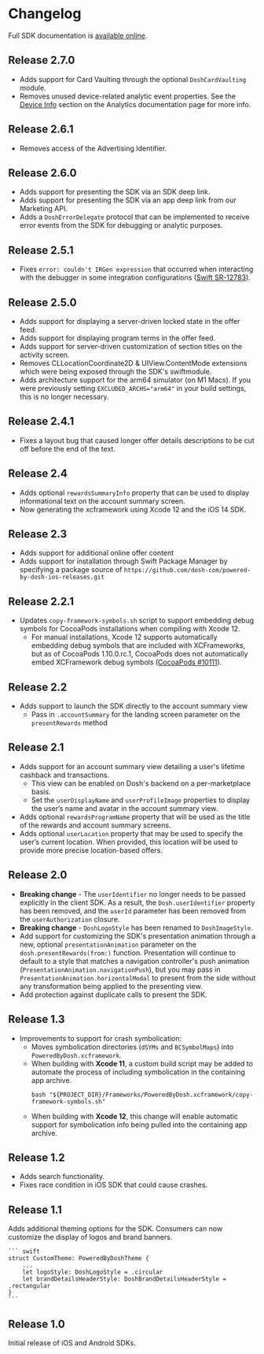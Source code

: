 # Changelog

Full SDK documentation is [available online](https://poweredby.dosh.com/doc/).

## Release 2.7.0

* Adds support for Card Vaulting through the optional `DoshCardVaulting` module.
* Removes unused device-related analytic event properties. See the [Device Info](https://poweredby.dosh.com/doc/data.html) section on the Analytics documentation page for more info. 

## Release 2.6.1

* Removes access of the Advertising Identifier. 

## Release 2.6.0

* Adds support for presenting the SDK via an SDK deep link.
* Adds support for presenting the SDK via an app deep link from our Marketing API.
* Adds a `DoshErrorDelegate` protocol that can be implemented to receive error events from the SDK for debugging or analytic purposes.

## Release 2.5.1

* Fixes `error: couldn't IRGen expression` that occurred when interacting with the debugger in some integration configurations ([Swift SR-12783](https://bugs.swift.org/browse/SR-12783)).

## Release 2.5.0

* Adds support for displaying a server-driven locked state in the offer feed.
* Adds support for displaying program terms in the offer feed.
* Adds support for server-driven customization of section titles on the activity screen.
* Removes CLLocationCoordinate2D & UIView.ContentMode extensions which were being exposed through the SDK's swiftmodule.
* Adds architecture support for the arm64 simulator (on M1 Macs). If you were previously setting `EXCLUDED_ARCHS="arm64"` in your build settings, this is no longer necessary.

## Release 2.4.1

* Fixes a layout bug that caused longer offer details descriptions to be cut off before the end of the text.

## Release 2.4

* Adds optional `rewardsSummaryInfo` property that can be used to display informational text on the account summary screen.
* Now generating the xcframework using Xcode 12 and the iOS 14 SDK.

## Release 2.3

* Adds support for additional online offer content
* Adds support for installation through Swift Package Manager by specifying a package source of `https://github.com/dosh-com/powered-by-dosh-ios-releases.git`

## Release 2.2.1

* Updates `copy-framework-symbols.sh` script to support embedding debug symbols for CocoaPods installations when compiling with Xcode 12.
    * For manual installations, Xcode 12 supports automatically embedding debug symbols that are included with XCFrameworks, but as of CocoaPods 1.10.0.rc.1, CocoaPods does not automatically embed XCFramework debug symbols ([CocoaPods #10111](https://github.com/CocoaPods/CocoaPods/issues/10111)).

## Release 2.2

* Adds support to launch the SDK directly to the account summary view
    * Pass in `.accountSummary` for the landing screen parameter on the `presentRewards` method

## Release 2.1

* Adds support for an account summary view detailing a user's lifetime cashback and transactions. 
    * This view can be enabled on Dosh's backend on a per-marketplace basis.
    * Set the `userDisplayName` and `userProfileImage` properties to display the user’s name and avatar in the account summary view.
* Adds optional `rewardsProgramName` property that will be used as the title of the rewards and account summary screens.
* Adds optional `userLocation` property that may be used to specify the user’s current location. When provided, this location will be used to provide more precise location-based offers.

## Release 2.0

* **Breaking change** - The `userIdentifier` no longer needs to be passed explicitly in the client SDK. As a result, the `Dosh.userIdentifier` property has been removed, and the `userId` parameter has been removed from the `userAuthorization` closure.
* **Breaking change** - `DoshLogoStyle` has been renamed to `DoshImageStyle`.
* Add support for customizing the SDK's presentation animation through a new, optional `presentationAnimation` parameter on the `dosh.presentRewards(from:)` function. Presentation will continue to default to a style that matches a navigation controller's push animation (`PresentationAnimation.navigationPush`), but you may pass in `PresentationAnimation.horizontalModal` to present from the side without any transformation being applied to the presenting view.
* Add protection against duplicate calls to present the SDK.

## Release 1.3

* Improvements to support for crash symbolication:
    * Moves symbolication directories (`dSYMs` and `BCSymbolMaps`) into `PoweredByDosh.xcframework`. 
    * When building with **Xcode 11**, a custom build script may be added to automate the process of including symbolication in the containing app archive.
        ```
        bash "${PROJECT_DIR}/Frameworks/PoweredByDosh.xcframework/copy-framework-symbols.sh"
        ```
    * When building with **Xcode 12**, this change will enable automatic support for symbolication info being pulled into the containing app archive.

## Release 1.2

* Adds search functionality.
* Fixes race condition in iOS SDK that could cause crashes.

## Release 1.1

Adds additional theming options for the SDK. Consumers can now customize the display of logos and brand banners.

    ``` swift
    struct CustomTheme: PoweredByDoshTheme {
        ...
        let logoStyle: DoshLogoStyle = .circular
        let brandDetailsHeaderStyle: DoshBrandDetailsHeaderStyle = .rectangular
    }
    ```

## Release 1.0

Initial release of iOS and Android SDKs.
